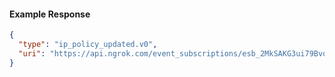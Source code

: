 
#### Example Response
```json
{
  "type": "ip_policy_updated.v0",
  "uri": "https://api.ngrok.com/event_subscriptions/esb_2MkSAKG3ui79Bvo6a4WjWhhfYB9/sources/ip_policy_updated.v0"
}